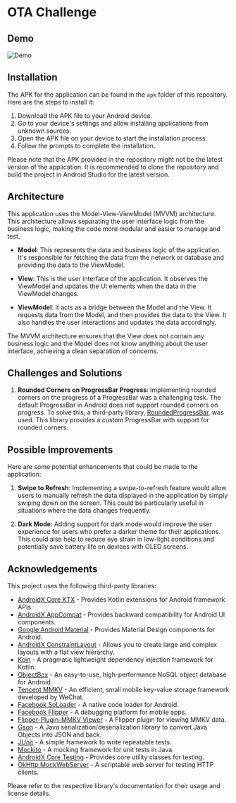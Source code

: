 # OTA Challenge

## Demo 

![Demo](./assets/demo.gif)

## Installation

The APK for the application can be found in the `apk` folder of this repository. Here are the steps to install it:

1. Download the APK file to your Android device.
2. Go to your device's settings and allow installing applications from unknown sources.
3. Open the APK file on your device to start the installation process.
4. Follow the prompts to complete the installation.

Please note that the APK provided in the repository might not be the latest version of the application. It is recommended to clone the repository and build the project in Android Studio for the latest version.

## Architecture

This application uses the Model-View-ViewModel (MVVM) architecture. This architecture allows separating the user interface logic from the business logic, making the code more modular and easier to manage and test.

- **Model**: This represents the data and business logic of the application. It's responsible for fetching the data from the network or database and providing the data to the ViewModel.

- **View**: This is the user interface of the application. It observes the ViewModel and updates the UI elements when the data in the ViewModel changes.

- **ViewModel**: It acts as a bridge between the Model and the View. It requests data from the Model, and then provides the data to the View. It also handles the user interactions and updates the data accordingly.

The MVVM architecture ensures that the View does not contain any business logic and the Model does not know anything about the user interface, achieving a clean separation of concerns.

## Challenges and Solutions

1. **Rounded Corners on ProgressBar Progress**: Implementing rounded corners on the progress of a ProgressBar was a challenging task. The default ProgressBar in Android does not support rounded corners on progress. To solve this, a third-party library, [RoundedProgressBar](https://github.com/MackHartley/RoundedProgressBar), was used. This library provides a custom ProgressBar with support for rounded corners.

## Possible Improvements

Here are some potential enhancements that could be made to the application:

1. **Swipe to Refresh**: Implementing a swipe-to-refresh feature would allow users to manually refresh the data displayed in the application by simply swiping down on the screen. This could be particularly useful in situations where the data changes frequently.

2. **Dark Mode**: Adding support for dark mode would improve the user experience for users who prefer a darker theme for their applications. This could also help to reduce eye strain in low-light conditions and potentially save battery life on devices with OLED screens.

## Acknowledgements

This project uses the following third-party libraries:

- [AndroidX Core KTX](https://developer.android.com/kotlin/ktx) - Provides Kotlin extensions for Android framework APIs.
- [AndroidX AppCompat](https://developer.android.com/jetpack/androidx/releases/appcompat) - Provides backward compatibility for Android UI components.
- [Google Android Material](https://material.io/develop/android/docs/getting-started) - Provides Material Design components for Android.
- [AndroidX ConstraintLayout](https://developer.android.com/training/constraint-layout) - Allows you to create large and complex layouts with a flat view hierarchy.
- [Koin](https://insert-koin.io/) - A pragmatic lightweight dependency injection framework for Kotlin.
- [ObjectBox](https://objectbox.io/) - An easy-to-use, high-performance NoSQL object database for Android.
- [Tencent MMKV](https://github.com/Tencent/MMKV) - An efficient, small mobile key-value storage framework developed by WeChat.
- [Facebook SoLoader](https://github.com/facebook/SoLoader) - A native code loader for Android.
- [Facebook Flipper](https://fbflipper.com/) - A debugging platform for mobile apps.
- [Flipper-Plugin-MMKV Viewer](https://github.com/ddyos/flipper-plugin-mmkv-viewer) - A Flipper plugin for viewing MMKV data.
- [Gson](https://github.com/google/gson) - A Java serialization/deserialization library to convert Java Objects into JSON and back.
- [JUnit](https://junit.org/junit4/) - A simple framework to write repeatable tests.
- [Mockito](https://site.mockito.org/) - A mocking framework for unit tests in Java.
- [AndroidX Core Testing](https://developer.android.com/jetpack/androidx/releases/core) - Provides core utility classes for testing.
- [OkHttp MockWebServer](https://github.com/square/okhttp/tree/master/mockwebserver) - A scriptable web server for testing HTTP clients.

Please refer to the respective library's documentation for their usage and license details.
